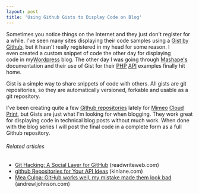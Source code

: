 ```yaml
---
layout: post
title: 'Using Github Gists to Display Code on Blog'
---
```

Sometimes you notice things on the Internet and they just don't register for a while.  I've seen many sites displaying their code samples using a <a href="https://gist.github.com/" target="_blank">Gist by Github</a>, but it hasn't really registered in my head for some reason.
<a href="https://gist.github.com/" target="_blank"><img style="padding: 15px;" src="http://kinlane-productions.s3.amazonaws.com/github/github-gist.png" alt="" align="right" /></a>
I even created a custom snippet of code the other day for displaying code in my<a href="http://www.kinlane.com/category/wordpress/">Wordpress</a> blog.   The other day I was going through <a href="http://www.mashape.com" target="_blank">Mashape's</a> documentation and their use of Gist for their <a href="http://www.kinlane.com/category/php/">PHP</a> <a href="http://www.apievangelist.com/">API</a> examples finally hit home.<p></p>
Gist is a simple way to share snippets of code with others. All gists are git repositories, so they are automatically versioned, forkable and usable as a git repository.<p></p>
I've been creating quite a few <a href="https://github.com/mimeoconnect" target="_blank">Github repositories</a> lately for <a href="http://www.mimeo.com">Mimeo</a> <a href="http://www.kinlane.com/category/cloud-computing/cloud-print/">Cloud Print</a>, but Gists are just what I'm looking for when blogging.  They work great for displaying code in technical blog posts without much work.  When done with the blog series I will post the final code in a complete form as a full Github repository.
<h6 class="zemanta-related-title" style="font-size: 1em;">Related articles</h6>
<ul class="zemanta-article-ul">
	<li class="zemanta-article-ul-li"><a href="http://www.readwriteweb.com/hack/2011/01/git-hacking-a-social-layer-for.php">Git Hacking: A Social Layer for GitHub</a> (readwriteweb.com)</li>
	<li class="zemanta-article-ul-li"><a href="http://www.kinlane.com/2011/01/github-repositories-for-your-api-ideas/">github Repositories for Your API Ideas</a> (kinlane.com)</li>
	<li class="zemanta-article-ul-li"><a href="http://www.andrewljohnson.com/article/Mea%2520Culpa:%2520GitHub%2520works%2520well,%2520my%2520mistake%2520made%2520them%2520look%2520bad">Mea Culpa: GitHub works well, my mistake made them look bad</a> (andrewljohnson.com)</li>
</ul>
